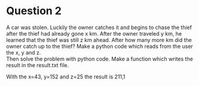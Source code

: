 # Question 2
A car was stolen. Luckily the owner catches it and begins to chase the thief after the thief had already gone x km. After the owner traveled y km, he learned that the thief was still z km ahead. After how many more km did the owner catch up to the thief? 
Make a python code which reads from the user the x, y and z.  
Then solve the problem with python code. Make a function which writes the result in the result.txt file.

With the x=43, y=152 and z=25 the result is 211,1 